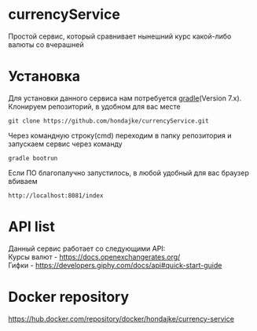 # currencyService
Простой сервис, который сравнивает нынешний курс какой-либо валюты со вчерашней
# Установка
Для установки данного сервиса нам потребуется [gradle](https://gradle.org)(Version 7.x).    
Клонируем репозиторий, в удобном для вас месте
```
git clone https://github.com/hondajke/currencyService.git
```
Через командную строку(cmd) переходим в папку репозитория и запускаем сервис через команду
```
gradle bootrun
```
Если ПО благопалучно запустилось, в любой удобный для вас браузер вбиваем
```
http://localhost:8081/index
```
# API list
Данный сервис работает со следующими API:    
Курсы валют - https://docs.openexchangerates.org/    
Гифки - https://developers.giphy.com/docs/api#quick-start-guide
# Docker repository
https://hub.docker.com/repository/docker/hondajke/currency-service
